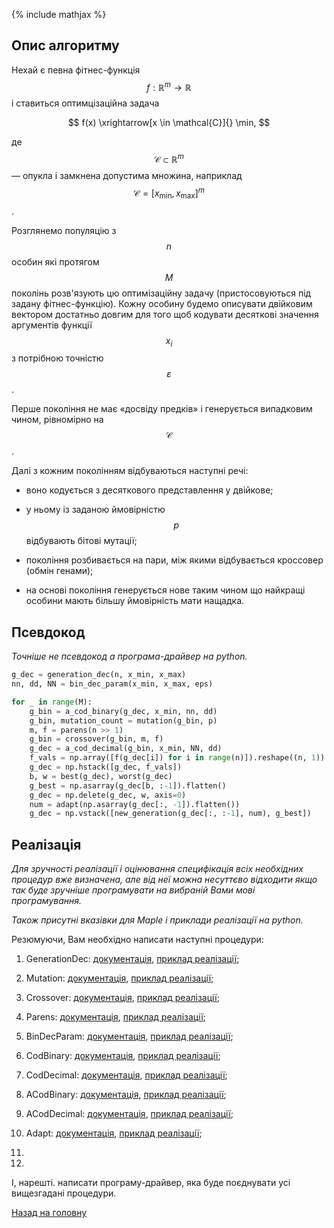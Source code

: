 {% include mathjax %}

## Опис алгоритму

Нехай є певна фітнес-функція $$f: \mathbb{R}^m \to \mathbb{R}$$ і ставиться оптимцізаційна задача

$$
f(x) \xrightarrow[x \in \mathcal{C}]{} \min,
$$

де $$\mathcal{C} \subset \mathbb{R}^m$$ &mdash; опукла і замкнена допустима множина, наприклад $$\mathcal{C} = [x_{\text{min}}, x_{\text{max}}]^m$$.

Розглянемо популяцію з $$n$$ особин які протягом $$M$$ поколінь розв'язують цю оптимізаційну задачу (пристосовуються під задану фітнес-функцію). Кожну особину будемо описувати двійковим вектором достатньо довгим для того щоб кодувати десяткові значення аргументів функції $$x_i$$ з потрібною точністю $$\varepsilon$$.

Перше покоління не має &laquo;досвіду предків&raquo; і генерується випадковим чином, рівномірно на $$\mathcal{C}$$.

Далі з кожним поколінням відбуваються наступні речі:

- воно кодується з десяткового представлення у двійкове;

- у ньому із заданою ймовірністю $$p$$ відбувають бітові мутації;

- покоління розбивається на пари, між якими відбувається кроссовер (обмін генами);

- на основі покоління генерується нове таким чином що найкращі особини мають більшу ймовірність мати нащадка.

## Псевдокод

_Точніше не псевдокод а програма-драйвер на python._

```python
g_dec = generation_dec(n, x_min, x_max)
nn, dd, NN = bin_dec_param(x_min, x_max, eps)

for _ in range(M):
	g_bin = a_cod_binary(g_dec, x_min, nn, dd)
	g_bin, mutation_count = mutation(g_bin, p)
	m, f = parens(n >> 1)
	g_bin = crossover(g_bin, m, f)
	g_dec = a_cod_decimal(g_bin, x_min, NN, dd)
	f_vals = np.array([f(g_dec[i]) for i in range(n)]).reshape((n, 1))
	g_dec = np.hstack([g_dec, f_vals])
	b, w = best(g_dec), worst(g_dec)
	g_best = np.asarray(g_dec[b, :-1]).flatten()
	g_dec = np.delete(g_dec, w, axis=0)
	num = adapt(np.asarray(g_dec[:, -1]).flatten())
	g_dec = np.vstack([new_generation(g_dec[:, :-1], num), g_best])
``` 

## Реалізація

_Для зручності реалізації і оцінювання специфікація всіх необхідних процедур вже визначена, але від неї можна несуттєво відходити якщо так буде зручніше програмувати на вибраній Вами мові програмування._

_Також присутні вказівки для Maple і приклади реалізації на python._

Резюмуючи, Вам необхідно написати наступні процедури:

1. GenerationDec: [документація](generation_dec.md), [приклад реалізації](generation_dec.py);

2. Mutation: [документація](mutation.md), [приклад реалізації](mutation.py);

3. Crossover: [документація](crossover.md), [приклад реалізації](crossover.py);

4. Parens: [документація](parens.md), [приклад реалізації](parens.py);

5. BinDecParam: [документація](bin_dec_param.md), [приклад реалізації](bin_dec_param.py);

6. CodBinary: [документація](cod_binary.md), [приклад реалізації](cod_binary.py);

7. CodDecimal: [документація](cod_decimal.md), [приклад реалізації](cod_decimal.py);

8. ACodBinary: [документація](a_cod_binary.md), [приклад реалізації](cod_binary.py);

9. ACodDecimal: [документація](a_cod_decimal.md), [приклад реалізації](cod_decimal.py);

10. Adapt: [документація](adapt.md), [приклад реалізації](adapt.py);

11. 

12. 

І, нарешті. написати програму-драйвер, яка буде поєднувати усі вищезгадані процедури.

[Назад на головну](../README.md)